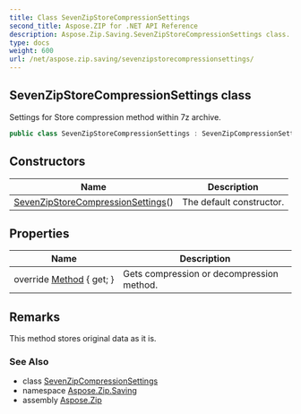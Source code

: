 ```yaml
---
title: Class SevenZipStoreCompressionSettings
second_title: Aspose.ZIP for .NET API Reference
description: Aspose.Zip.Saving.SevenZipStoreCompressionSettings class. Settings for Store compression method within 7z archive
type: docs
weight: 600
url: /net/aspose.zip.saving/sevenzipstorecompressionsettings/
---
```

## SevenZipStoreCompressionSettings class

Settings for Store compression method within 7z archive.

```csharp
public class SevenZipStoreCompressionSettings : SevenZipCompressionSettings
```

## Constructors

| Name | Description |
| --- | --- |
| [SevenZipStoreCompressionSettings](sevenzipstorecompressionsettings/)() | The default constructor. |

## Properties

| Name | Description |
| --- | --- |
| override [Method](../../aspose.zip.saving/sevenzipstorecompressionsettings/method/) { get; } | Gets compression or decompression method. |

## Remarks

This method stores original data as it is.

### See Also

* class [SevenZipCompressionSettings](../sevenzipcompressionsettings/)
* namespace [Aspose.Zip.Saving](../../aspose.zip.saving/)
* assembly [Aspose.Zip](../../)


